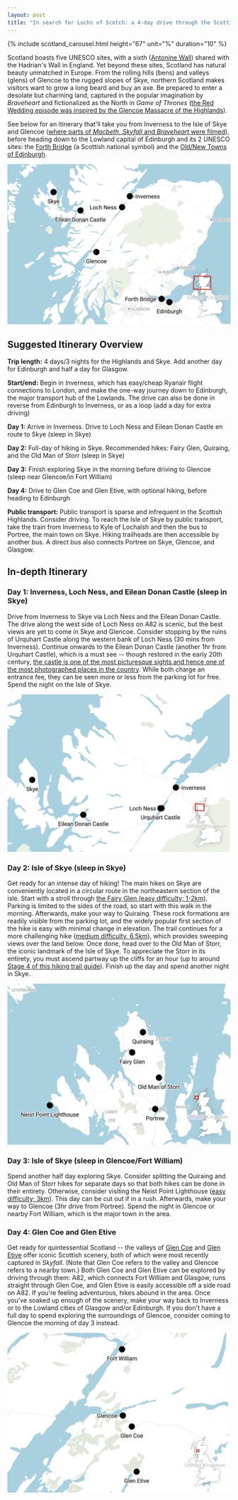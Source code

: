 ```yaml
---
layout: post
title: "In search for Lochs of Scotch: a 4-day drive through the Scottish Highlands and the Isle of Skye"
---
```


{% include scotland_carousel.html height="67" unit="%" duration="10" %}

Scotland boasts five UNESCO sites, with a sixth ([Antonine Wall](https://whc.unesco.org/en/list/430)) shared with the Hadrian's Wall in England. Yet beyond these sites, Scotland has natural beauty unmatched in Europe. From the rolling hills (bens) and valleys (glens) of Glencoe to the rugged slopes of Skye, northern Scotland makes visitors want to grow a long beard and buy an axe. Be prepared to enter a desolate but charming land, captured in the popular imagination by *Braveheart* and fictionalized as the North in *Game of Thrones* ([the Red Wedding episode was inspired by the Glencoe Massacre of the Highlands](https://www.huffingtonpost.com/2013/06/05/game-of-thrones-red-wedding-black-dinner-real-events_n_3393099.html)). 

See below for an itinerary that'll take you from Inverness to the Isle of Skye and Glencoe ([where parts of ](https://www.visitscotland.com/blog/films/iconic-film-locations-in-scotland/)*[Macbeth](https://www.visitscotland.com/blog/films/iconic-film-locations-in-scotland/)*[, ](https://www.visitscotland.com/blog/films/iconic-film-locations-in-scotland/)*[Skyfall](https://www.visitscotland.com/blog/films/iconic-film-locations-in-scotland/)*[ and ](https://www.visitscotland.com/blog/films/iconic-film-locations-in-scotland/)*[Braveheart](https://www.visitscotland.com/blog/films/iconic-film-locations-in-scotland/)*[ were filmed](https://www.visitscotland.com/blog/films/iconic-film-locations-in-scotland/)), before heading down to the Lowland capital of Edinburgh and its 2 UNESCO sites: the [Forth Bridge](https://whc.unesco.org/en/list/1485) (a Scottish national symbol) and the [Old/New Towns of Edinburgh](https://whc.unesco.org/en/list/728). 

![img](/assets/images/scotland/Scotland-Itinerary.png)

## Suggested Itinerary Overview

**Trip length:** 4 days/3 nights for the Highlands and Skye. Add another day for Edinburgh and half a day for Glasgow.

**Start/end:** Begin in Inverness, which has easy/cheap Ryanair flight connections to London, and make the one-way journey down to Edinburgh, the major transport hub of the Lowlands. The drive can also be done in reverse from Edinburgh to Inverness, or as a loop (add a day for extra driving)

**Day 1:** Arrive in Inverness. Drive to Loch Ness and Eilean Donan Castle en route to Skye (sleep in Skye)

**Day 2:** Full-day of hiking in Skye. Recommended hikes: Fairy Glen, Quiraing, and the Old Man of Storr (sleep in Skye)

**Day 3:** Finish exploring Skye in the morning before driving to Glencoe (sleep near Glencoe/in Fort William)

**Day 4:** Drive to Glen Coe and Glen Etive, with optional hiking, before heading to Edinburgh

**Public transport:** Public transport is sparse and infrequent in the Scottish Highlands. Consider driving. To reach the Isle of Skye by public transport, take the train from Inverness to Kyle of Lochalsh and then the bus to Portree, the main town on Skye. Hiking trailheads are then accessible by another bus. A direct bus also connects Portree on Skye, Glencoe, and Glasgow. 

## In-depth Itinerary

### Day 1: Inverness, Loch Ness, and Eilean Donan Castle (sleep in Skye)

Drive from Inverness to Skye via Loch Ness and the Eilean Donan Castle. The drive along the west side of Loch Ness on A82 is scenic, but the best views are yet to come in Skye and Glencoe. Consider stopping by the ruins of Urquhart Castle along the western bank of Loch Ness (30 mins from Inverness). Continue onwards to the Eilean Donan Castle (another 1hr from Urquhart Castle), which is a must see -- though restored in the early 20th century, [the castle is one of the most picturesque sights and hence one of the most photographed places in the country](https://www.visitscotland.com/info/see-do/eilean-donan-castle-visitor-centre-p248371). While both charge an entrance fee, they can be seen more or less from the parking lot for free. Spend the night on the Isle of Skye. 

![img](/assets/images/scotland/Loch-Ness-and-Skye.png)

### Day 2: Isle of Skye (sleep in Skye)

Get ready for an intense day of hiking! The main hikes on Skye are conveniently located in a circular route in the northeastern section of the isle. Start with a stroll through [the Fairy Glen (easy difficulty; 1-2km)](https://www.walkhighlands.co.uk/skye/trotternish.shtml). Parking is limited to the sides of the road, so start with this walk in the morning. Afterwards, make your way to Quiraing. These rock formations are readily visible from the parking lot, and the widely popular first section of the hike is easy with minimal change in elevation. The trail continues for a more challenging hike ([medium difficulty, 6.5km](https://www.walkhighlands.co.uk/skye/quiraing.shtml)), which provides sweeping views over the land below. Once done, head over to the Old Man of Storr, the iconic landmark of the Isle of Skye. To appreciate the Storr in its entirety, you must ascend partway up the cliffs for an hour (up to around [Stage 4 of this hiking trail guide](https://www.walkhighlands.co.uk/skye/thestorr.shtml)). Finish up the day and spend another night in Skye.

![img](/assets/images/scotland/Skye.png)

### Day 3: Isle of Skye (sleep in Glencoe/Fort William)

Spend another half day exploring Skye. Consider splitting the Quiraing and Old Man of Storr hikes for separate days so that both hikes can be done in their entirety. Otherwise, consider visiting the Neist Point Lighthouse ([easy difficulty; 3km](https://www.walkhighlands.co.uk/skye/neistpoint.shtml)). This day can be cut out if in a rush. Afterwards, make your way to Glencoe (3hr drive from Portree). Spend the night in Glencoe or nearby Fort William, which is the major town in the area. 

### Day 4: Glen Coe and Glen Etive

Get ready for quintessential Scotland -- the valleys of [Glen Coe](https://goo.gl/maps/aC8GgL1Qcsp) and [Glen Etive](https://goo.gl/maps/GtnnDYEi9mB2) offer iconic Scottish scenery, both of which were most recently captured in *Skyfall*. (Note that Glen Coe refers to the valley and Glencoe refers to a nearby town.) Both Glen Coe and Glen Etive can be explored by driving through them: A82, which connects Fort William and Glasgow, runs straight through Glen Coe, and Glen Etive is easily accessible off a side road on A82. If you're feeling adventurous, hikes abound in the area. Once you've soaked up enough of the scenery, make your way back to Inverness or to the Lowland cities of Glasgow and/or Edinburgh. If you don't have a full day to spend exploring the surroundings of Glencoe, consider coming to Glencoe the morning of day 3 instead. 

![img](/assets/images/scotland/Glencoe.png)
